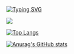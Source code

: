 
[![Typing SVG](https://readme-typing-svg.herokuapp.com?size=40&lines=_mm_shuffle_ps)](https://git.io/typing-svg)

![](https://komarev.com/ghpvc/?username=X3ee)

[![Top Langs](https://github-readme-stats.vercel.app/api/top-langs/?username=X3ee&layout=compact)](https://github.com/anuraghazra/github-readme-stats)





[![Anurag's GitHub stats](https://github-readme-stats.vercel.app/api?username=X3ee)](https://github.com/anuraghazra/github-readme-stats)
